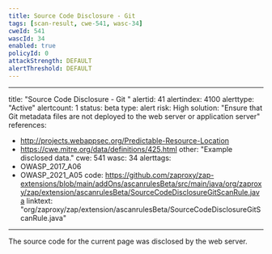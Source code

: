 ```yaml
---
title: Source Code Disclosure - Git 
tags: [scan-result, cwe-541, wasc-34]
cweId: 541
wascId: 34
enabled: true
policyId: 0
attackStrength: DEFAULT
alertThreshold: DEFAULT
---
```


---
title: "Source Code Disclosure - Git "
alertid: 41
alertindex: 4100
alerttype: "Active"
alertcount: 1
status: beta
type: alert
risk: High
solution: "Ensure that Git metadata files are not deployed to the web server or application server"
references:
   - http://projects.webappsec.org/Predictable-Resource-Location
   - https://cwe.mitre.org/data/definitions/425.html
other: "Example disclosed data."
cwe: 541
wasc: 34
alerttags: 
  - OWASP_2017_A06
  - OWASP_2021_A05
code: https://github.com/zaproxy/zap-extensions/blob/main/addOns/ascanrulesBeta/src/main/java/org/zaproxy/zap/extension/ascanrulesBeta/SourceCodeDisclosureGitScanRule.java
linktext: "org/zaproxy/zap/extension/ascanrulesBeta/SourceCodeDisclosureGitScanRule.java"
---
The source code for the current page was disclosed by the web server.
